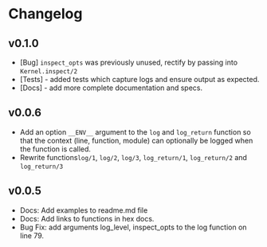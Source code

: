 # Changelog


## v0.1.0

- [Bug] `inspect_opts` was previously unused, rectify by passing into `Kernel.inspect/2`
- [Tests] - added tests which capture logs and ensure output as expected.
- [Docs] - add more complete documentation and specs.


## v0.0.6

- Add an option `__ENV__` argument to the `log` and `log_return` function so that
  the context (line, function, module) can optionally be logged when the function is called.
- Rewrite functions`log/1`, `log/2`, `log/3`, `log_return/1`, `log_return/2` and `log_return/3`


## v0.0.5

- Docs: Add examples to readme.md file
- Docs: Add links to functions in hex docs.
- Bug Fix: add arguments log_level, inspect_opts to the log function on line 79.
